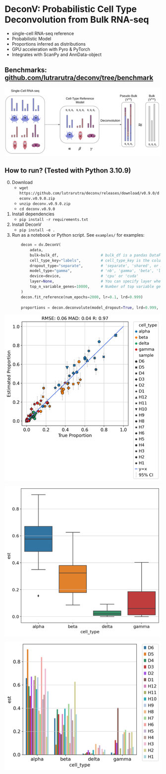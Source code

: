 # DeconV: Probabilistic Cell Type Deconvolution from Bulk RNA-seq

- single-cell RNA-seq reference
- Probabilistic Model
- Proportions inferred as distributions
- GPU acceleration with Pyro & PyTorch
- Integrates with ScanPy and AnnData-object

## Benchmarks: [github.com/lutrarutra/deconv/tree/benchmark](https://github.com/lutrarutra/deconv/tree/benchmark) 

![](https://github.com/lutrarutra/deconv/blob/main/DeconV/figures/banner.png?raw=true)

## How to run? (Tested with Python 3.10.9)
0. Download
    - `wget https://github.com/lutrarutra/deconv/releases/download/v0.9.0/deconv.v0.9.0.zip`
    - `unzip deconv.v0.9.0.zip` 
    - `cd deconv.v0.9.0`
1. Install dependencies
    - `pip install -r requirements.txt`
2. Install DeconV
    - `pip install -e .`
3. Run as a notebook or Python script. See `examples/` for examples:
    ```python
        decon = dv.DeconV(
            adata,
            bulk=bulk_df,                   # bulk_df is a pandas DataFrame with genes as columns and samples as rows
            cell_type_key="labels",         # cell_type_key is the column key in adata.obs that holds the cell type annotations 
            dropout_type="separate",        # 'separate', 'shared', or None
            model_type="gamma",             # 'nb', 'gamma', 'beta', 'lognormal', or static    
            device=device,                  # 'cpu' or 'cuda'
            layer=None,                     # You can specify layer where raw counts are stored. None denotes adata.X.
            top_n_variable_genes=10000,     # Number of top variable genes to use, None to use all
        )
        decon.fit_reference(num_epochs=2000, lr=0.1, lrd=0.999)

        proportions = decon.deconvolute(model_dropout=True, lrd=0.999, lr=0.1, num_epochs=1000)
    ```


![](https://github.com/lutrarutra/deconv/blob/main/DeconV/figures/xin_xy.png?raw=true)

![](https://github.com/lutrarutra/deconv/blob/main/DeconV/figures/xin_boxes.png?raw=true)

![](https://github.com/lutrarutra/deconv/blob/main/DeconV/figures/xin_bars.png?raw=true)
